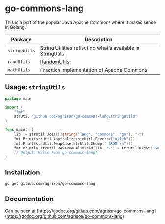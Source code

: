 # go-commons-lang

This is a port of the popular Java Apache Commons where it makes sense in Golang.

| Package | Description |
| ------------- | ------------- |
| `stringUtils` | String Utilities reflecting what's available in [StringUtils](http://commons.apache.org/proper/commons-lang/apidocs/org/apache/commons/lang3/StringUtils.html) |
| `randUtils` | [RandomUtils](http://commons.apache.org/proper/commons-lang/apidocs/index.html?org/apache/commons/lang3/StringUtils.html)  |
| `mathUtils` | `Fraction` implementation of Apache Commons  |

## Usage: `stringUtils`

```go
package main

import (
	"fmt"
	strUtil "github.com/agrison/go-commons-lang/stringUtils"
)

func main() {
	lib := strUtil.Join([]string{"lang", "commons", "go"}, "-")
	fmt.Print(strUtil.Capitalize(strUtil.Reverse("olleh")))
	fmt.Print(strUtil.SwapCase(strUtil.Chomp(" fROM \n")))
	fmt.Println(strUtil.ReverseDelimited(lib, "-") + strUtil.Right("Go!! ", 2))
	// Output: Hello From go-commons-lang!
}
```

## Installation

```sh
go get github.com/agrison/go-commons-lang
```

## Documentation

Can be seen at [https://godoc.org/github.com/agrison/go-commons-lang](https://godoc.org/github.com/agrison/go-commons-lang)
